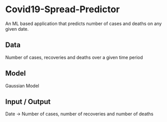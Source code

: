 # Covid19-Spread-Predictor
An ML based application that predicts number of cases and deaths on any given date.

## Data
Number of cases, recoveries and deaths over a given time period

## Model
Gaussian Model

## Input / Output
Date -> Number of cases, number of recoveries and number of deaths
